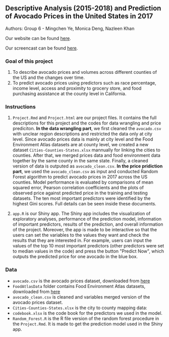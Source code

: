 ## Descriptive Analysis (2015-2018) and Prediction of Avocado Prices in the United States in 2017

Authors: Group 6 - Mingchen Ye, Monica Deng, Nazleen Khan

Our website can be found [here]().

Our screencast can be found [here]().

### Goal of this project

1. To describe avocado prices and volumes across different counties of the US and the changes over time.
2. To predict avocado prices using predictors such as race percentage, income level, access and proximity to grocery store, and food purchasing assistance at the county level in California.

### Instructions

1. `Project.Rmd` and `Project.html` are our project files. It contains the full descriptions for this project and the codes for data wrangling and price prediciton. **In the data wrangling part**, we first cleaned the `avocado.csv` with unclear region descriptions and restricted the data only at city level. Since avocado prices data is mainly at city level and the Food Environment Atlas datasets are at county level, we created a new dataset `Cities-Counties-States.xlsx` mannually for linking the cities to counties. After that, we merged prices data and food environment data together by the same county in the same state. Finally, a cleaned version of data is outputed as `avocado_clean.csv`. **In the price pridiction part**, we used the `avocado_clean.csv` as input and conducted Random Forest algorithm to predict avocado prices in 2017 across the US counties. Model performance is evaluated by comparisons of mean squared error, Pearson correlation coefficients and the plots of observed price against predicted price in the training and testing datasets. The ten most important predictors were identified by the highest Gini scores. Full details can be seen inside these documents.

2. `app.R` is our Shiny app. The Shiny app includes the visualization of exploratory analyses, performance of the prediction model, information of important predictors, results of the prediction, and overall information of the project. Moreover, the app is made to be interactive so that the users can set the variables to the values they want and check the results that they are interested in. For example, users can input the values of the top 10 most important predictors (other predictors were set to median values in the code) and press the button "Predict Now", which outputs the predicted price for one avocado in the blue box.


### Data
- `avocado.csv` is the avocado prices dataset, downloaded from [here](https://www.kaggle.com/neuromusic/avocado-prices)
- `FoodAtlasData` folder contains Food Environment Atlas datasets, downloaded from [here](https://www.ers.usda.gov/data-products/food-environment-atlas/data-access-and-documentation-downloads/)
- `avocado_clean.csv` is cleaned and variables merged version of the avocado prices dataset.
- `Cities-Counties-States.xlsx` is the city to county mapping data: 
- `codebook.xlsx` is the code book for the predictors we used in the model.
- `Random_Forest.R` is the R file version of the random forest procedure in the `Project.Rmd`. It is made to get the prediction model used in the Shiny app.

